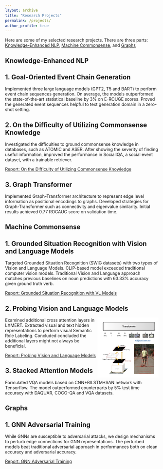 ```yaml
---
layout: archive
title: "Research Projects"
permalink: /projects/
author_profile: true
---
```


Here are some of my selected research projects. There are three parts: [Knowledge-Enhanced NLP](#knowledge-enhanced-nlp), 
[Machine Commonsense](#machine-commonsense), and [Graphs](#graphs)

## Knowledge-Enhanced NLP

## 1. Goal-Oriented Event Chain Generation

Implemented three large language models (GPT2, T5 and BART) to perform event chain sequences generation. 
On average, the models outperformed the state-of-the-art statistical baseline by 3% on E-ROUGE scores. 
Proved the generated event sequences helpful to text generation domain in a zero-shot setting.

## 2. On the Difficulty of Utilizing Commonsense Knowledge

Investigated the difficulties to ground commonsense knowledge in databases, such as ATOMIC and ASER. 
After showing the severity of finding useful information, improved the performance in SocialIQA, 
a social event dataset, with a trainable retriever.

[Report: On the Difficulty of Utilizing Commonsense Knowledge](/files/Trainable_Retriever.pdf)

## 3. Graph Transformer

Implemented Graph-Transformer architecture to represent edge level information as positional encodings to graphs. 
Developed strategies for Graph-Transformer such as connectivity and eigenvalue similarity. 
Initial results achieved 0.77 ROCAUC score on validation time.

## Machine Commonsense


## 1. Grounded Situation Recognition with Vision and Language Models

Targeted Grounded Situation Recognition (SWiG datasets) with two types of Vision and Language Models. 
CLIP-based model exceeded traditional computer vision models. Traditional Vision and Language approach matches previous 
baselines on noun predictions with 63.33% accuracy given ground truth verb.

[Report: Grounded Situation Recognition with VL Models](/files/Grounded%20Situation%20Recognition.pdf)

## 2. Probing Vision and Language Models 

<img style="float: right;" src="/images/probing_vl_models.png" width="200">

Examined additional cross attention layers in LXMERT. Extracted visual and text hidden representations to
 perform visual Semantic Role Labeling. Concluded concluded the additional layers might not always be beneficial. 
 
[Report: Probing Vision and Language Models ](/files/Trainable_Retriever.pdf)

## 3. Stacked Attention Models
 
Formulated VQA models based on CNN+BILSTM+SAN network with Tensorflow. 
The model outperformed counterparts by 5% test time accuracy with DAQUAR, 
COCO-QA and VQA datasets.
 
 
## Graphs
 
## 1. GNN Adversarial Training
 
While GNNs are susceptible to adversarial attacks, we design mechanisms to perturb edge connections for GNN representations.
  The perturbed models beat traditional adversarial approach in performances both on clean accuracy and adversarial accuracy.

[Report: GNN Adversarial Training](/files/GNN_ADV_Train.pdf)